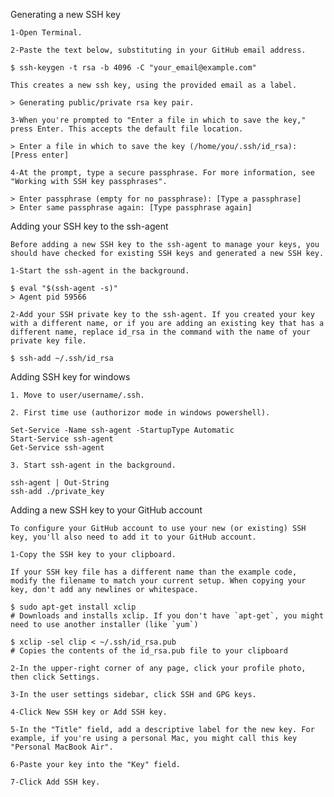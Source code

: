    Generating a new SSH key
    
    1-Open Terminal.

    2-Paste the text below, substituting in your GitHub email address.

    $ ssh-keygen -t rsa -b 4096 -C "your_email@example.com"

    This creates a new ssh key, using the provided email as a label.

    > Generating public/private rsa key pair.

    3-When you're prompted to "Enter a file in which to save the key," press Enter. This accepts the default file location.

    > Enter a file in which to save the key (/home/you/.ssh/id_rsa): [Press enter]

    4-At the prompt, type a secure passphrase. For more information, see "Working with SSH key passphrases".

    > Enter passphrase (empty for no passphrase): [Type a passphrase]
    > Enter same passphrase again: [Type passphrase again]

Adding your SSH key to the ssh-agent

    Before adding a new SSH key to the ssh-agent to manage your keys, you should have checked for existing SSH keys and generated a new SSH key.

    1-Start the ssh-agent in the background.

    $ eval "$(ssh-agent -s)"
    > Agent pid 59566

    2-Add your SSH private key to the ssh-agent. If you created your key with a different name, or if you are adding an existing key that has a different name, replace id_rsa in the command with the name of your private key file.

    $ ssh-add ~/.ssh/id_rsa

Adding SSH key for windows

    1. Move to user/username/.ssh.

    2. First time use (authorizor mode in windows powershell).
    
    Set-Service -Name ssh-agent -StartupType Automatic
    Start-Service ssh-agent
    Get-Service ssh-agent

    3. Start ssh-agent in the background.

    ssh-agent | Out-String
    ssh-add ./private_key

    

  Adding a new SSH key to your GitHub account

    To configure your GitHub account to use your new (or existing) SSH key, you'll also need to add it to your GitHub account.

    1-Copy the SSH key to your clipboard.

    If your SSH key file has a different name than the example code, modify the filename to match your current setup. When copying your key, don't add any newlines or whitespace.

    $ sudo apt-get install xclip
    # Downloads and installs xclip. If you don't have `apt-get`, you might need to use another installer (like `yum`)

    $ xclip -sel clip < ~/.ssh/id_rsa.pub
    # Copies the contents of the id_rsa.pub file to your clipboard

    2-In the upper-right corner of any page, click your profile photo, then click Settings. 
    
    3-In the user settings sidebar, click SSH and GPG keys. 
    
    4-Click New SSH key or Add SSH key.
    
    5-In the "Title" field, add a descriptive label for the new key. For example, if you're using a personal Mac, you might call this key "Personal MacBook Air".
    
    6-Paste your key into the "Key" field. 

    7-Click Add SSH key. 
